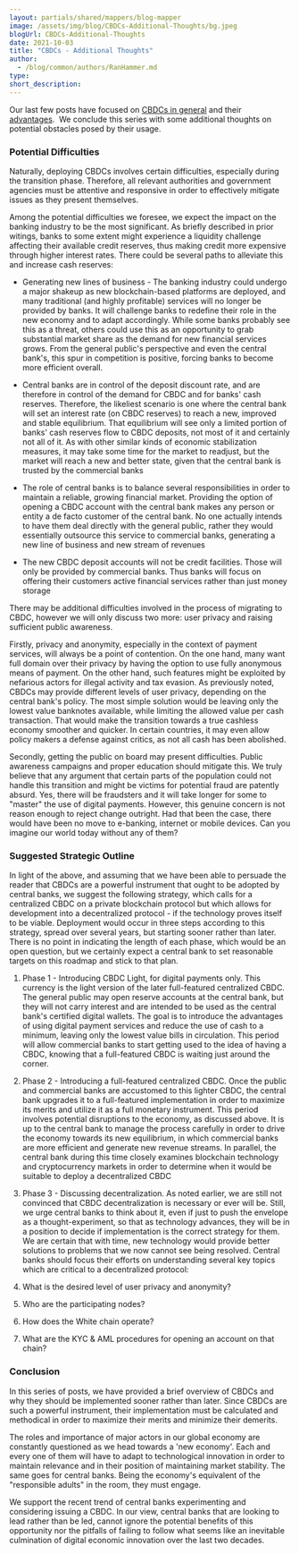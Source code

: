 ```yaml
---
layout: partials/shared/mappers/blog-mapper
image: /assets/img/blog/CBDCs-Additional-Thoughts/bg.jpeg
blogUrl: CBDCs-Additional-Thoughts
date: 2021-10-03
title: "CBDCs - Additional Thoughts"
author:
  - /blog/common/authors/RanHammer.md
type:
short_description:
---
```


Our last few posts have focused on [CBDCs in general](https://www.orbs.com/Intro-to-CBDC/) and their [advantages](https://www.orbs.com/A-Closer-Look-At-CBDCs/).  We conclude this series with some additional thoughts on potential obstacles posed by their usage.

### Potential Difficulties

Naturally, deploying CBDCs involves certain difficulties, especially during the transition phase. Therefore, all relevant authorities and government agencies must be attentive and responsive in order to effectively mitigate issues as they present themselves.

Among the potential difficulties we foresee, we expect the impact on the banking industry to be the most significant. As briefly described in prior witings, banks to some extent might experience a liquidity challenge affecting their available credit reserves, thus making credit more expensive through higher interest rates. There could be several paths to alleviate this and increase cash reserves:

- Generating new lines of business - The banking industry could undergo a major shakeup as new blockchain-based platforms are deployed, and many traditional (and highly profitable) services will no longer be provided by banks. It will challenge banks to redefine their role in the new economy and to adapt accordingly. While some banks probably see this as a threat, others could use this as an opportunity to grab substantial market share as the demand for new financial services grows. From the general public's perspective and even the central bank's, this spur in competition is positive, forcing banks to become more efficient overall.

- Central banks are in control of the deposit discount rate, and are therefore in control of the demand for CBDC and for banks' cash reserves. Therefore, the likeliest scenario is one where the central bank will set an interest rate (on CBDC reserves) to reach a new, improved and stable equilibrium. That equilibrium will see only a limited portion of banks' cash reserves flow to CBDC deposits, not most of it and certainly not all of it. As with other similar kinds of economic stabilization measures, it may take some time for the market to readjust, but the market will reach a new and better state, given that the central bank is trusted by the commercial banks

- The role of central banks is to balance several responsibilities in order to maintain a reliable, growing financial market. Providing the option of opening a CBDC account with the central bank makes any person or entity a de facto customer of the central bank. No one actually intends to have them deal directly with the general public, rather they would essentially outsource this service to commercial banks, generating a new line of business and new stream of revenues

- The new CBDC deposit accounts will not be credit facilities. Those will only be provided by commercial banks. Thus banks will focus on offering their customers active financial services rather than just money storage

There may be additional difficulties involved in the process of migrating to CBDC, however we will only discuss two more: user privacy and raising sufficient public awareness.

Firstly, privacy and anonymity, especially in the context of payment services, will always be a point of contention. On the one hand, many want full domain over their privacy by having the option to use fully anonymous means of payment. On the other hand, such features might be exploited by nefarious actors for illegal activity and tax evasion. As previously noted, CBDCs may provide different levels of user privacy, depending on the central bank's policy. The most simple solution would be leaving only the lowest value banknotes available, while limiting the allowed value per cash transaction. That would make the transition towards a true cashless economy smoother and quicker. In certain countries, it may even allow policy makers a defense against critics, as not all cash has been abolished.

Secondly, getting the public on board may present difficulties. Public awareness campaigns and proper education should mitigate this. We truly believe that any argument that certain parts of the population could not handle this transition and might be victims for potential fraud are patently absurd. Yes, there will be fraudsters and it will take longer for some to "master" the use of digital payments. However, this genuine concern is not reason enough to reject change outright. Had that been the case, there would have been no move to e-banking, internet or mobile devices. Can you imagine our world today without any of them?

### Suggested Strategic Outline

In light of the above, and assuming that we have been able to persuade the reader that CBDCs are a powerful instrument that ought to be adopted by central banks, we suggest the following strategy, which calls for a centralized CBDC on a private blockchain protocol but which allows for development into a decentralized protocol - if the technology proves itself to be viable. Deployment would occur in three steps according to this strategy, spread over several years, but starting sooner rather than later. There is no point in indicating the length of each phase, which would be an open question, but we certainly expect a central bank to set reasonable targets on this roadmap and stick to that plan.

1.  Phase 1 - Introducing CBDC Light, for digital payments only. This currency is the light version of the later full-featured centralized CBDC. The general public may open reserve accounts at the central bank, but they will not carry interest and are intended to be used as the central bank's certified digital wallets. The goal is to introduce the advantages of using digital payment services and reduce the use of cash to a minimum, leaving only the lowest value bills in circulation. This period will allow commercial banks to start getting used to the idea of having a CBDC, knowing that a full-featured CBDC is waiting just around the corner.

2.  Phase 2 - Introducing a full-featured centralized CBDC. Once the public and commercial banks are accustomed to this lighter CBDC, the central bank upgrades it to a full-featured implementation in order to maximize its merits and utilize it as a full monetary instrument. This period involves potential disruptions to the economy, as discussed above. It is up to the central bank to manage the process carefully in order to drive the economy towards its new equilibrium, in which commercial banks are more efficient and generate new revenue streams. In parallel, the central bank during this time closely examines blockchain technology and cryptocurrency markets in order to determine when it would be suitable to deploy a decentralized CBDC

3.  Phase 3 - Discussing decentralization. As noted earlier, we are still not convinced that CBDC decentralization is necessary or ever will be. Still, we urge central banks to think about it, even if just to push the envelope as a thought-experiment, so that as technology advances, they will be in a position to decide if implementation is the correct strategy for them. We are certain that with time, new technology would provide better solutions to problems that we now cannot see being resolved. Central banks should focus their efforts on understanding several key topics which are critical to a decentralized protocol:

4.  What is the desired level of user privacy and anonymity?

5.  Who are the participating nodes?

6.  How does the White chain operate?

7.  What are the KYC & AML procedures for opening an account on that chain?

### Conclusion

In this series of posts, we have provided a brief overview of CBDCs and why they should be implemented sooner rather than later. Since CBDCs are such a powerful instrument, their implementation must be calculated and methodical in order to maximize their merits and minimize their demerits.

The roles and importance of major actors in our global economy are constantly questioned as we head towards a 'new economy'. Each and every one of them will have to adapt to technological innovation in order to maintain relevance and in their position of maintaining market stability. The same goes for central banks. Being the economy's equivalent of the "responsible adults" in the room, they must engage.

We support the recent trend of central banks experimenting and considering issuing a CBDC. In our view, central banks that are looking to lead rather than be led, cannot ignore the potential benefits of this opportunity nor the pitfalls of failing to follow what seems like an inevitable culmination of digital economic innovation over the last two decades.
